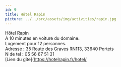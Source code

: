 ```yaml
---
id: 9
title: Hôtel Rapin
picture: ../../src/assets/img/activities/rapin.jpg
---
```

Hôtel Rapin  
A 10 minutes en voiture du domaine.  
Logement pour 12 personnes.  
Adresse : 35 Route des Graves RN113, 33640 Portets  
N de tel : 05 56 67 51 31  
[Lien du gîte](https://hotelrapin.fr/hotel/ 
